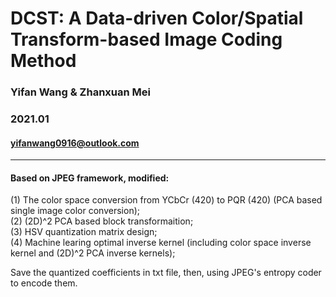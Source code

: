 # DCST: A Data-driven Color/Spatial Transform-based Image Coding Method
### Yifan Wang & Zhanxuan Mei
### 2021.01
#### yifanwang0916@outlook.com
***
#### Based on JPEG framework, modified: 
(1) The color space conversion from YCbCr (420) to PQR (420) (PCA based single image color conversion);    
(2) (2D)^2 PCA based block transformaition;    
(3) HSV quantization matrix design;    
(4) Machine learing optimal inverse kernel (including color space inverse kernel and (2D)^2 PCA inverse kernels);    

Save the quantized coefficients in txt file, then, using JPEG's entropy coder to encode them.

